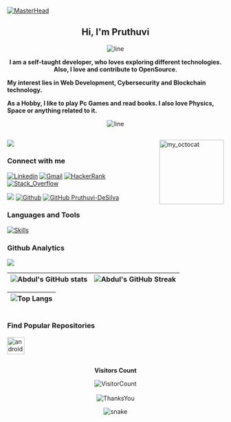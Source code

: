 [![MasterHead](https://raw.githubusercontent.com/Asmit2952/Asmit2952/master/src/header_.png)](https://pruthuvide.github.io/)



<div align="Center">

<h2 style = "text-align: center;"><strong>Hi, I'm Pruthuvi</strong></h2>


![line](https://user-images.githubusercontent.com/57281769/139474820-48edd3b4-3025-4ac6-abd0-d1c9b4fb2b5f.png)


<p style = "text-align: center;"><strong>
	I am a self-taught developer, who loves exploring different technologies. 
	Also, I love and contribute to OpenSource. 
</strong>
</p>
<p style = "text-align: left;"><strong>
	My interest lies in Web Development, Cybersecurity and Blockchain technology.
</strong>
</p>
<p style = "text-align: left;"><strong>
	As a Hobby, I like to play Pc Games and read books. I also love Physics, Space or anything related to it.
</strong>
</p>






![line](https://user-images.githubusercontent.com/57281769/139475005-b358700b-01ff-4f84-8fcd-dcbe8743b12d.png)


</div>







##



<a href="https://app.daily.dev/pruthuvide"><img src = "https://api.daily.dev/devcards/a071628ccdd5498490954a312fd28238.png?r=zzs" align = "right" alt="my_octocat" width=150px></a>




<p align="left">
    <img src="https://github-profile-trophy.vercel.app/?username=pruthuvide&theme=radical" >   
</p>       
 

<h3 align="left">Connect with me</h3>

<!-- Your badges -->
[![Linkedin](https://img.shields.io/badge/-Pruthuvi_DeSilva-blue?style=flat&logo=Linkedin&logoColor=white)](https://www.linkedin.com/in/pruthuvide/)
[![Gmail](https://img.shields.io/badge/-Pruthuvi_DeSilva-c14438?style=flat&logo=Gmail&logoColor=white)](mailto:pruthuvidesilva@gmail.com)
[![HackerRank](https://img.shields.io/badge/-Pruthuvi_DeSilva-islamicgreen?style=flat&logo=HackerRank&logoColor=black)](https://www.hackerrank.com/pruthuvide)
[![Stack_Overflow](https://img.shields.io/badge/-Pruthuvi_DeSilva-orange?style=flat&logo=StackOverflow&logoColor=white)](https://stackoverflow.com/users/15095374/pruthuvide)
<!-- Profile View Count and GitStats -->
![](https://komarev.com/ghpvc/?username=pruthuvide&style=flat)
[![Github](https://img.shields.io/badge/-Pruthuvi_DeSilva-black?style=flat&labelColor=black&logo=github&logoColor=white)](https://gitstats.me/pruthuvide)
[![GitHub Pruthuvi-DeSilva](https://img.shields.io/github/followers/PruthuviDe?label=follow&style=social)](https://github.com/pruthuvide) 

<h3 align="left">Languages and Tools</h3>
<p align="left"> 

[![Skills](https://skillicons.dev/icons?i=c,cpp,java,cs,androidstudio,arduino,javascript,bootstrap,nodejs,react,py,cs,html,css,azure,aws,heroku,cloudflare,mongodb,mysql,github,git,linux,bash,vscode,unity,visualstudio&theme=light)](https://pruthuvide.github.io/)
</p>



### Github Analytics

<p align="left">
  <img src="https://github-profile-summary-cards.vercel.app/api/cards/profile-details?username=pruthuvide&theme=dracula&hide_border=true" />
</p>



| ![Abdul's GitHub stats](https://github-readme-stats.vercel.app/api?username=pruthuvide&show_icons=true&theme=city_lights) | ![Abdul's GitHub Streak](https://github-readme-streak-stats.herokuapp.com/?user=pruthuvide&theme=city-lights) |
| :---: | :---: |

| ![Top Langs](https://github-readme-stats.vercel.app/api/top-langs/?username=pruthuvide&theme=city_lights) |
| :---: |

#

### Find Popular Repositories

<a href="https://t.me/s/github_repositories" target="_blank" rel="noreferrer"> <img src="https://user-images.githubusercontent.com/49933115/139837223-bf23d3a9-4638-4e17-994a-ac8678d5f517.png" alt="android" width="40" height="40"/> </a>

##

<div align = "center">
	
	


**Visitors Count**  

![VisitorCount](https://profile-counter.glitch.me/{pruthuvide}/count.svg)
<br><br>![ThanksYou](https://img.shields.io/badge/🙏Thank_You_For_Spending_a_Moment_On_My_Profile,_Happy_Coding,_All_The_Very_Best-dodgerred.svg?style=for-the-badge)
</div>

<p align="center">
  <img src="https://github.com/akshitagupta15june/akshitagupta15june/blob/output/github-contribution-grid-snake.svg" alt="snake"></center>
</p>
